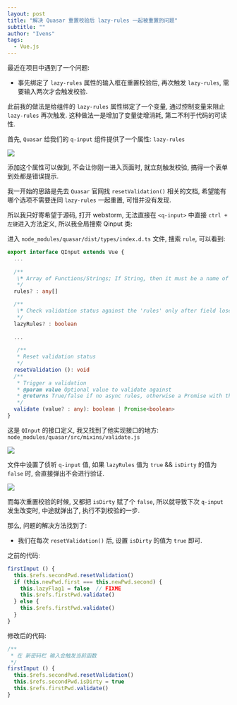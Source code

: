 ```yaml
---
layout: post
title: "解决 Quasar 重置校验后 lazy-rules 一起被重置的问题"
subtitle: ""
author: "Ivens"
tags:
  - Vue.js
---
```


最近在项目中遇到了一个问题:

- 事先绑定了 `lazy-rules` 属性的输入框在重置校验后, 再次触发 `lazy-rules`, 需要输入两次才会触发校验.

此前我的做法是给组件的 `lazy-rules` 属性绑定了一个变量, 通过控制变量来阻止 `lazy-rules` 再次触发. 这种做法一是增加了变量徒增消耗, 第二不利于代码的可读性.

首先, `Quasar` 给我们的 `q-input` 组件提供了一个属性: `lazy-rules`

![](https://gitee.com/zhangyi98/pictureBed/raw/master/img/20200425125915.png)

添加这个属性可以做到, 不会让你刚一进入页面时, 就立刻触发校验, 搞得一个表单到处都是错误提示.

我一开始的思路是先去 `Quasar` 官网找 `resetValidation()` 相关的文档, 希望能有哪个选项不需要连同 `lazy-rules` 一起重置, 可惜并没有发现.

所以我只好寄希望于源码, 打开 webstorm, 无法直接在 `<q-input>` 中直接 `ctrl + 左键`进入方法定义, 所以我全局搜索 Qinput 类:

进入 `node_modules/quasar/dist/types/index.d.ts` 文件, 搜索 `rule`, 可以看到:

```typescript
export interface QInput extends Vue {
  ...
  
  /**
   \* Array of Functions/Strings; If String, then it must be a name of one of the embedded validation rules
   */
  rules? : any[]

  /**
   \* Check validation status against the 'rules' only after field loses focus for first time
   */
  lazyRules? : boolean
  
  ...
  
   /**
   * Reset validation status
   */
  resetValidation (): void
  /**
   * Trigger a validation
   * @param value Optional value to validate against
   * @returns True/false if no async rules, otherwise a Promise with the outcome (true -> validation was a success, false -> invalid models detected)
   */
  validate (value? : any): boolean | Promise<boolean>
}
```

这是 `QInput` 的接口定义, 我又找到了他实现接口的地方: `node_modules/quasar/src/mixins/validate.js`

![](https://gitee.com/zhangyi98/pictureBed/raw/master/img/f5c0b9b6fbfbc3a6ed59c7da760b617.png)

文件中设置了侦听 `q-input` 值, 如果 `lazyRules` 值为 `true` && `isDirty` 的值为 `false` 时,  会直接弹出不会进行验证.

![](https://gitee.com/zhangyi98/pictureBed/raw/master/img/07b8fd0a271b66059456e969719f879.png)

而每次重置校验的时候, 又都把 `isDirty` 赋了个 `false`, 所以就导致下次 `q-input` 发生改变时, 中途就弹出了, 执行不到校验的一步.

那么, 问题的解决方法找到了:

- 我们在每次 `resetValidation()` 后, 设置 `isDirty` 的值为 `true` 即可.



之前的代码:

```js
firstInput () {
  this.$refs.secondPwd.resetValidation()
  if (this.newPwd.first === this.newPwd.second) {
    this.lazyFlag1 = false  // FIXME 
    this.$refs.firstPwd.validate()
  } else {
    this.$refs.firstPwd.validate()
  }
}
```

修改后的代码: 

```js
/**
 * 在 新密码栏 输入会触发当前函数
 */
firstInput () {
  this.$refs.secondPwd.resetValidation()
  this.$refs.secondPwd.isDirty = true
  this.$refs.firstPwd.validate()
}
```





